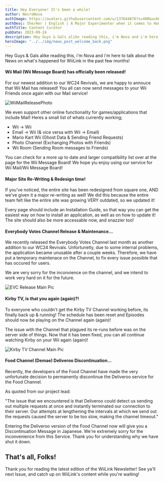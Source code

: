 ```yaml
---
title: Hey Everyone! It's been a while!
author: NecroNova
authImage: https://avatars.githubusercontent.com/u/137644876?s=400&u=66204d516eb932308d3aa74e1fa595f8a8eeca19&v=4
authDesc: She/Her | English | A Major Experimenter when it comes to Homebrew Software for Nintendo Consoles.
authTitle: Content Curator
pubDate: 2023-09-24
description: Hey Guys & Gals alike reading this, i'm Nova and i'm here to talk about the News on what's happened for WiiLink in the past few months!
heroImage: "../../img/news_post_welcome_back.png"
---
```

Hey Guys & Gals alike reading this, i'm Nova and i'm here to talk about the News on what's happened for WiiLink in the past few months!

#### Wii Mail (Wii Message Board) has officially been released!

For our newest addition to our WC24 Revivals, we are happy to annouce that Wii Mail has released! You all can now send messages to your Wii Friends once again with our Mail service!

![WiiMailReleasePhoto](https://fs-prod-cdn.nintendo-europe.com/media/images/migration/support_2/service_1/RTEmagicC_open_03_en.gif)

We even support other online functionality for games/applications that include Mail! Heres a small list of whats currently working;

- Wii -> Wii
- Email -> Wii (& vice versa with Wii -> Email)
- Mario Kart Wii (Ghost Data & Sending Friend Requests)
- Photo Channel (Exchanging Photos with Friends)
- Wii Room (Sending Room messages to Friends)

You can check for a more up to date and larger compatibility list over at the page for the Wii Message Board! We hope yiu enjoy using our service for Wii Mail/Wii Message Board!

#### Major Site Re-Writing & Redesign time!

If you've noticed, the entire site has been redesigned from square one, AND we've given it a major re-writing as well! We did this because the entire team felt like the entire site was growing VERY outdated, so we updated it!

Every page should include an Installation Guide, so that way you can get the easiest way on how to install an application, as well as on how to update it! The site should also be more accessable now, and snazzier too!

#### Everybody Votes Channel Release & Maintenance...

We recently released the Everybody Votes Channel last month as another addition to our WC24 Revivals. Unfortunetly, due to some internal problems, the application became unusable after a couple weeks. Therefore, we have put a temporary maintenace on the Channel, to fix every issue possible that has occured for users.

We are very sorry for the inconvience on the channel, and we intend to work very hard on it for the future.

![EVC Release Main Pic](https://raw.githubusercontent.com/nami1yt/web/main/public/Images/EVC_Banner.webp)

#### Kirby TV, is that you again (again)?!

To everyone who couldn't get the Kirby TV Channel working before, its finally back up & running! The schedule has been reset and Episodes should now be playing on the Channel again (again)!

The issue with the Channel that plagued its re-runs before was on the server side of things. Now that it has been fixed, you can all continue watching Kirby on your Wii again (again)!

![Kirby TV Channel Main Pic](https://cdn.wikirby.com/2/24/KRBaY_E001_end_scene_screenshot.png)

#### Food Channel (Demae) Deliveroo Discontinuation...

Recently, the developers of the Food Channel have made the very unfortunate decision to permanently discontinue the Deliveroo service for the Food Channel.

As quoted from our project lead:

"The issue that we encountered is that Deliveroo could detect us sending out multiple requests at once and instantly terminated our connection to their server. Our attempts at lengthening the intervals at which we send out the requests caused the server to be too slow, making the channel timeout."

Entering the Deliveroo version of the Food Channel now will give you a Discontinuation Message in Japanese.
We're extremely sorry for the inconvenience from this Service. Thank you for understanding why we have shut it down.

## That's all, Folks!

Thank you for reading the latest edition of the WiiLink Newsletter! See ya'll next Issue, and catch up on WiiLink's content while you're waiting!
